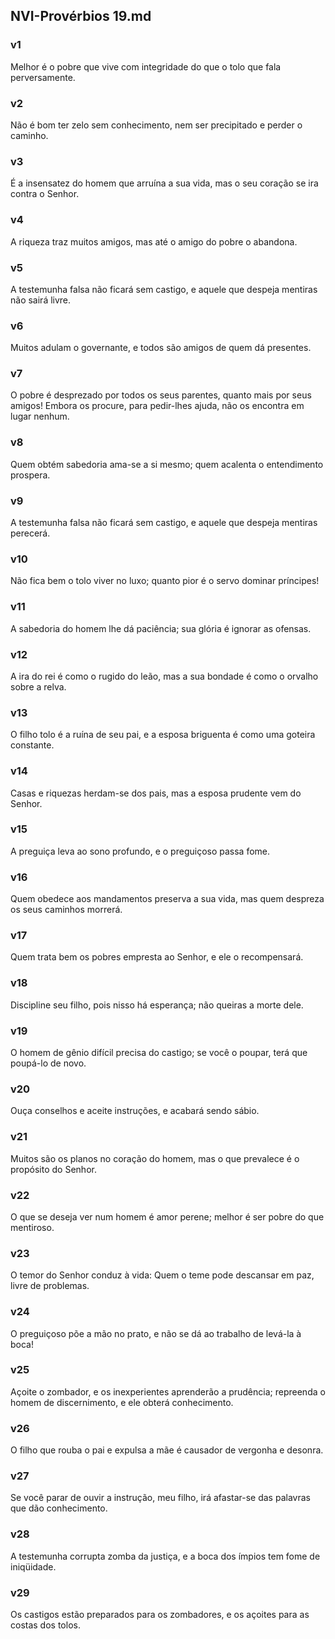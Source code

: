 ## NVI-Provérbios 19.md
### v1
 Melhor é o pobre que vive com integridade do que o tolo que fala perversamente.
### v2
 Não é bom ter zelo sem conhecimento, nem ser precipitado e perder o caminho.
### v3
 É a insensatez do homem que arruína a sua vida, mas o seu coração se ira contra o Senhor.
### v4
 A riqueza traz muitos amigos, mas até o amigo do pobre o abandona.
### v5
 A testemunha falsa não ficará sem castigo, e aquele que despeja mentiras não sairá livre.
### v6
 Muitos adulam o governante, e todos são amigos de quem dá presentes.
### v7
 O pobre é desprezado por todos os seus parentes, quanto mais por seus amigos! Embora os procure, para pedir-lhes ajuda, não os encontra em lugar nenhum.
### v8
 Quem obtém sabedoria ama-se a si mesmo; quem acalenta o entendimento prospera.
### v9
 A testemunha falsa não ficará sem castigo, e aquele que despeja mentiras perecerá.
### v10
 Não fica bem o tolo viver no luxo; quanto pior é o servo dominar príncipes!
### v11
 A sabedoria do homem lhe dá paciência; sua glória é ignorar as ofensas.
### v12
 A ira do rei é como o rugido do leão, mas a sua bondade é como o orvalho sobre a relva.
### v13
 O filho tolo é a ruína de seu pai, e a esposa briguenta é como uma goteira constante.
### v14
 Casas e riquezas herdam-se dos pais, mas a esposa prudente vem do Senhor.
### v15
 A preguiça leva ao sono profundo, e o preguiçoso passa fome.
### v16
 Quem obedece aos mandamentos preserva a sua vida, mas quem despreza os seus caminhos morrerá.
### v17
 Quem trata bem os pobres empresta ao Senhor, e ele o recompensará.
### v18
 Discipline seu filho, pois nisso há esperança; não queiras a morte dele.
### v19
 O homem de gênio difícil precisa do castigo; se você o poupar, terá que poupá-lo de novo.
### v20
 Ouça conselhos e aceite instruções, e acabará sendo sábio.  
### v21
 Muitos são os planos no coração do homem, mas o que prevalece é o propósito do Senhor.
### v22
 O que se deseja ver num homem é amor perene; melhor é ser pobre do que mentiroso.
### v23
 O temor do Senhor conduz à vida: Quem o teme pode descansar em paz, livre de problemas.
### v24
 O preguiçoso põe a mão no prato, e não se dá ao trabalho de levá-la à boca!
### v25
 Açoite o zombador, e os inexperientes aprenderão a prudência; repreenda o homem de discernimento, e ele obterá conhecimento.
### v26
 O filho que rouba o pai e expulsa a mãe é causador de vergonha e desonra.
### v27
 Se você parar de ouvir a instrução, meu filho, irá afastar-se das palavras que dão conhecimento.
### v28
 A testemunha corrupta zomba da justiça, e a boca dos ímpios tem fome de iniqüidade.
### v29
 Os castigos estão preparados para os zombadores, e os açoites para as costas dos tolos.

